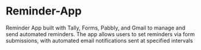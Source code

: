 # Reminder-App
Reminder App built with Tally, Forms, Pabbly, and Gmail to manage and send automated reminders. The app allows users to set reminders via form submissions, with automated email notifications sent at specified intervals
